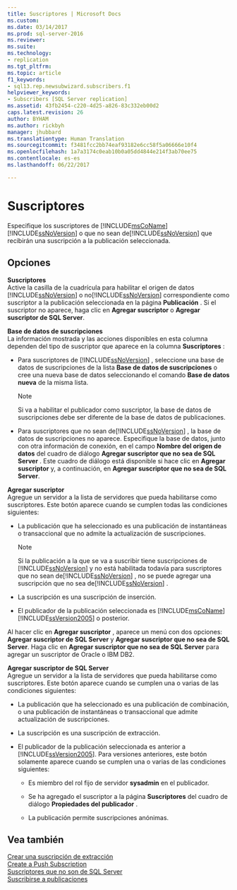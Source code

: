 ```yaml
---
title: Suscriptores | Microsoft Docs
ms.custom: 
ms.date: 03/14/2017
ms.prod: sql-server-2016
ms.reviewer: 
ms.suite: 
ms.technology:
- replication
ms.tgt_pltfrm: 
ms.topic: article
f1_keywords:
- sql13.rep.newsubwizard.subscribers.f1
helpviewer_keywords:
- Subscribers [SQL Server replication]
ms.assetid: 43fb2454-c220-4d25-a826-83c332eb00d2
caps.latest.revision: 26
author: BYHAM
ms.author: rickbyh
manager: jhubbard
ms.translationtype: Human Translation
ms.sourcegitcommit: f3481fcc2bb74eaf93182e6cc58f5a06666e10f4
ms.openlocfilehash: 1a7a3174c0eab10b0a05dd4844e214f3ab70ee75
ms.contentlocale: es-es
ms.lasthandoff: 06/22/2017

---
```

# <a name="subscribers"></a>Suscriptores
  Especifique los suscriptores de [!INCLUDE[msCoName](../../includes/msconame-md.md)] [!INCLUDE[ssNoVersion](../../includes/ssnoversion-md.md)] o que no sean de[!INCLUDE[ssNoVersion](../../includes/ssnoversion-md.md)] que recibirán una suscripción a la publicación seleccionada.  
  
## <a name="options"></a>Opciones  
 **Suscriptores**  
 Active la casilla de la cuadrícula para habilitar el origen de datos [!INCLUDE[ssNoVersion](../../includes/ssnoversion-md.md)] o no[!INCLUDE[ssNoVersion](../../includes/ssnoversion-md.md)] correspondiente como suscriptor a la publicación seleccionada en la página **Publicación** . Si el suscriptor no aparece, haga clic en **Agregar suscriptor** o **Agregar suscriptor de SQL Server**.  
  
 **Base de datos de suscripciones**  
 La información mostrada y las acciones disponibles en esta columna dependen del tipo de suscriptor que aparece en la columna **Suscriptores** :  
  
-   Para suscriptores de [!INCLUDE[ssNoVersion](../../includes/ssnoversion-md.md)] , seleccione una base de datos de suscripciones de la lista **Base de datos de suscripciones** o cree una nueva base de datos seleccionando el comando **Base de datos nueva** de la misma lista.  
  
    > [!NOTE]  
    >  Si va a habilitar el publicador como suscriptor, la base de datos de suscripciones debe ser diferente de la base de datos de publicaciones.  
  
-   Para suscriptores que no sean de[!INCLUDE[ssNoVersion](../../includes/ssnoversion-md.md)] , la base de datos de suscripciones no aparece. Especifique la base de datos, junto con otra información de conexión, en el campo **Nombre del origen de datos** del cuadro de diálogo **Agregar suscriptor que no sea de SQL Server** . Este cuadro de diálogo está disponible si hace clic en **Agregar suscriptor** y, a continuación, en **Agregar suscriptor que no sea de SQL Server**.  
  
 **Agregar suscriptor**  
 Agregue un servidor a la lista de servidores que pueda habilitarse como suscriptores. Este botón aparece cuando se cumplen todas las condiciones siguientes:  
  
-   La publicación que ha seleccionado es una publicación de instantáneas o transaccional que no admite la actualización de suscripciones.  
  
    > [!NOTE]  
    >  Si la publicación a la que se va a suscribir tiene suscripciones de [!INCLUDE[ssNoVersion](../../includes/ssnoversion-md.md)] y no está habilitada todavía para suscriptores que no sean de[!INCLUDE[ssNoVersion](../../includes/ssnoversion-md.md)] , no se puede agregar una suscripción que no sea de[!INCLUDE[ssNoVersion](../../includes/ssnoversion-md.md)] .  
  
-   La suscripción es una suscripción de inserción.  
  
-   El publicador de la publicación seleccionada es [!INCLUDE[msCoName](../../includes/msconame-md.md)] [!INCLUDE[ssVersion2005](../../includes/ssversion2005-md.md)] o posterior.  
  
 Al hacer clic en **Agregar suscriptor** , aparece un menú con dos opciones: **Agregar suscriptor de SQL Server** y **Agregar suscriptor que no sea de SQL Server**. Haga clic en **Agregar suscriptor que no sea de SQL Server** para agregar un suscriptor de Oracle o IBM DB2.  
  
 **Agregar suscriptor de SQL Server**  
 Agregue un servidor a la lista de servidores que pueda habilitarse como suscriptores. Este botón aparece cuando se cumplen una o varias de las condiciones siguientes:  
  
-   La publicación que ha seleccionado es una publicación de combinación, o una publicación de instantáneas o transaccional que admite actualización de suscripciones.  
  
-   La suscripción es una suscripción de extracción.  
  
-   El publicador de la publicación seleccionada es anterior a [!INCLUDE[ssVersion2005](../../includes/ssversion2005-md.md)]. Para versiones anteriores, este botón solamente aparece cuando se cumplen una o varias de las condiciones siguientes:  
  
    -   Es miembro del rol fijo de servidor **sysadmin** en el publicador.  
  
    -   Se ha agregado el suscriptor a la página **Suscriptores** del cuadro de diálogo **Propiedades del publicador** .  
  
    -   La publicación permite suscripciones anónimas.  
  
## <a name="see-also"></a>Vea también  
 [Crear una suscripción de extracción](../../relational-databases/replication/create-a-pull-subscription.md)   
 [Create a Push Subscription](../../relational-databases/replication/create-a-push-subscription.md)   
 [Suscriptores que no son de SQL Server](../../relational-databases/replication/non-sql/non-sql-server-subscribers.md)   
 [Suscribirse a publicaciones](../../relational-databases/replication/subscribe-to-publications.md)  
  
  

